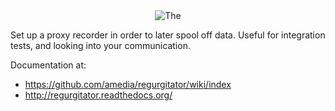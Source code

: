 <center><img src="https://raw.githubusercontent.com/amedia/regurgitator/master/regurgitator-service/src/main/design/regurgitator-logo.png" alt=The Regurgitator"/></center>

Set up a proxy recorder in order to later spool off data. Useful for
integration tests, and looking into your communication.

Documentation at:
* https://github.com/amedia/regurgitator/wiki/index
* http://regurgitator.readthedocs.org/
